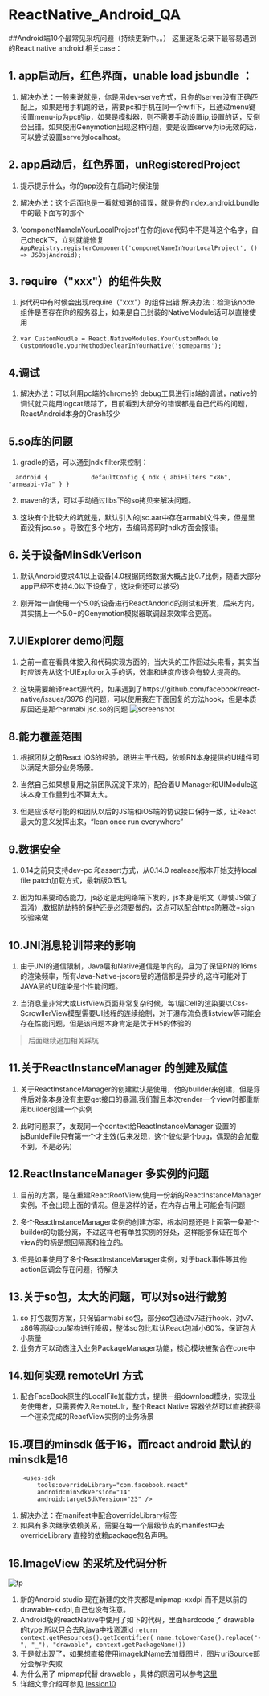 # ReactNative_Android_QA

##Android端10个最常见采坑问题（持续更新中。。）
这里逐条记录下最容易遇到的React native android 相关case：

## **1. app启动后，红色界面，unable load jsbundle ：**

1. 解决办法：一般来说就是，你是用dev-serve方式，且你的server没有正确匹配上，如果是用手机跑的话，需要pc和手机在同一个wifi下，且通过menu键设置menu-ip为pc的ip，如果是模拟器，则不需要手动设置ip,设置的话，反倒会出错。如果使用Genymotion出现这种问题，要是设置serve为ip无效的话，可以尝试设置serve为localhost。

## **2. app启动后，红色界面，unRegisteredProject**

1. 提示提示什么，你的app没有在启动时候注册

2. 解决办法：这个后面也是一看就知道的错误，就是你的index.android.bundle中的最下面写的那个 

3. 'componetNameInYourLocalProject'在你的java代码中不是叫这个名字，自己check下，立刻就能修复
`AppRegistry.registerComponent('componetNameInYourLocalProject', () => JSObjAndroid);`

## **3. require（"xxx"）的组件失败**

1. js代码中有时候会出现require（"xxx"）的组件出错
解决办法：检测该node组件是否存在你的服务器上，如果是自己封装的NativeModule话可以直接使用

2. `var CustomMoudle = React.NativeModules.YourCustomModule
CustomMoudle.yourMethodDeclearInYourNative('someparms');`

## **4.调试**

1. 解决办法：可以利用pc端的chrome的 debug工具进行js端的调试，native的调试就只能用logcat跟踪了，目前看到大部分的错误都是自己代码的问题，ReactAndroid本身的Crash较少

## **5.so库的问题**

1. gradle的话，可以通到ndk filter来控制：

`	android {        	
        	defaultConfig {
	    	     ndk {
	 	     abiFilters "x86", "armeabi-v7a"
	            }
         }         `


2. maven的话，可以手动通过libs下的so拷贝来解决问题。

3. 这块有个比较大的坑就是，默认引入的jsc.aar中存在armabi文件夹，但是里面没有jsc.so 。导致在多个地方，去编码源码时ndk方面会报错。

## **6. 关于设备MinSdkVerison**

1. 默认Android要求4.1以上设备(4.0根据网络数据大概占比0.7比例，随着大部分app已经不支持4.0以下设备了，这块倒还可以接受)

2. 刚开始一直使用一个5.0的设备进行ReactAndorid的测试和开发，后来方向，其实搞上一个5.0+的Genymotion模拟器联调起来效率会更高。

## **7.UIExplorer demo问题**

1. 之前一直在看具体接入和代码实现方面的，当大头的工作回过头来看，其实当时应该先从这个UIExploror入手的话，效率和进度应该会有较大提高的。

2. 这块需要编译react源代码，如果遇到了https://github.com/facebook/react-native/issues/3976 的问题，可以使用我在下面回复的方法hook，但是本质原因还是那个armabi jsc.so的问题
![screenshot](http://img4.tbcdn.cn/L1/461/1/dfda3ab17e79df68f00b2ae2c18c24be062186c9)



## **8.能力覆盖范围**

1. 根据团队之前React iOS的经验，跟进主干代码，依赖RN本身提供的UI组件可以满足大部分业务场景。

2. 当然自己如果想复用之前团队沉淀下来的，配合着UIManager和UIModule这块本身工作量到也不算太大。

3. 但是应该尽可能的和团队以后的JS端和iOS端的协议接口保持一致，让React最大的意义发挥出来，“lean once run everywhere”

## **9.数据安全**

1. 0.14之前只支持dev-pc 和assert方式，从0.14.0 realease版本开始支持local file patch加载方式，最新版0.15.1。

2. 因为如果要动态能力，js必定是走网络端下发的，js本身是明文（即使JS做了混淆）,数据防劫持的保护还是必须要做的，这点可以配合https防篡改+sign校验来做

## **10.JNI消息轮训带来的影响**

1. 由于JNI的通信限制，Java层和Native通信是单向的，且为了保证RN的16ms的渲染频率，所有Java-Native-jscore层的通信都是异步的,这样可能对于JAVA层的UI渲染是个性能问题。

2. 当消息量非常大或ListView页面非常复杂时候，每1层Cell的渲染要以Css-ScrowllerView模型需要UI线程的连续绘制，对于瀑布流负责listview等可能会存在性能问题，但是该问题本身肯定是优于H5的体验的

> 后面继续追加相关踩坑

## **11.关于ReactInstanceManager 的创建及赋值**


1. 关于ReactInstanceManager的创建默认是使用，他的builder来创建，但是穿件后对象本身没有主要get接口的暴漏,我们暂且本次render一个view时都重新用builder创建一个实例

2. 此时问题来了，发现同一个context给ReactInstanceManager 设置的jsBunldeFile只有第一个才生效(后来发现，这个貌似是个bug，偶现的会加载不到，不是必先)

## **12.ReactInstanceManager 多实例的问题**

1. 目前的方案，是在重建ReactRootView,使用一份新的ReactInstanceManager实例，不会出现上面的情况。但是这样的话，在内存占用上可能会有问题

2. 多个ReactInstanceManager实例的创建方案，根本问题还是上面第一条那个builder的功能分离，不过这样也有单独实例的好处，这样能够保证在每个view的句柄是想回隔离和独立的。

3. 但是如果使用了多个ReactInstanceManager实例，对于back事件等其他action回调会存在问题，待解决


## **13.关于so包，太大的问题，可以对so进行裁剪**
1. so 打包裁剪方案，只保留armabi so包，部分so包通过v7进行hook，对v7、x86等高级cpu架构进行降级，整体so包比默认React包减小60%，保证包大小质量
2. 业务方可以动态注入业务PackageManager功能，核心模块被聚合在core中

## **14.如何实现 remoteUrl 方式**
1. 配合FaceBook原生的LocalFile加载方式，提供一组download模块，实现业务使用者，只需要传入RemoteUlr，整个React Native 容器依然可以直接获得一个渲染完成的ReactView实例的业务场景

## **15.项目的minsdk 低于16，而react android 默认的minsdk是16**
```
    <uses-sdk
        tools:overrideLibrary="com.facebook.react"
        android:minSdkVersion="14"
        android:targetSdkVersion="23" />
```
1. 解决办法：在manifest中配合overrideLibrary标签
2. 如果有多次继承依赖关系，需要在每一个层级节点的manifest中去overrideLibrary 直接的依赖package包名声明。

## **16.ImageView 的采坑及代码分析**

![tp](https://camo.githubusercontent.com/d57e45d3fc6a3e8f3d715759c70a81c42fc20727/687474703a2f2f73312e73696e61696d672e636e2f6d773639302f3030317148394258677936596d6f5a75746671393026363930)

1. 新的Android studio 现在新建的文件夹都是mipmap-xxdpi 而不是以前的drawable-xxdpi,自己也没有注意。
2. Android版的reactNative中使用了如下的代码，里面hardcode了 drawable 的type,所以只会去R.java中找资源id
`return context.getResources().getIdentifier(
name.toLowerCase().replace("-", "_"),
"drawable",
context.getPackageName())`
3. 于是就出现了，如果想直接使用imageIdName去加载图片，图片uriSource部分会解析失败
4. 为什么用了 mipmap代替 drawable ，具体的原因可以参考[这里](http://segmentfault.com/q/1010000002603418)
5. 详细文章介绍可参见 [lession10](https://github.com/yipengmu/react-native-android-lession/blob/master/lession10.ImageView%20%E4%BD%BF%E7%94%A8%E9%87%87%E5%9D%91.md)

